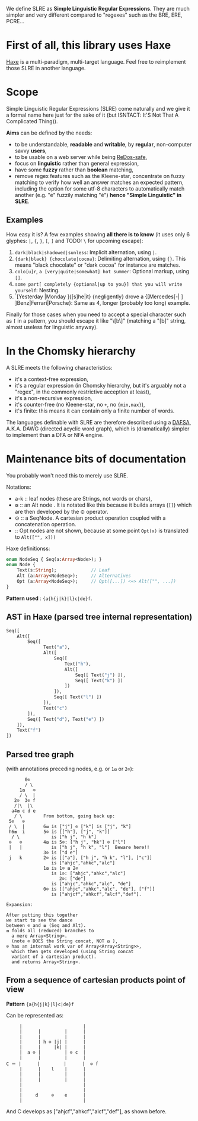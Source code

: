 We define SLRE as **Simple Linguistic Regular Expressions**. They are much simpler and very different compared to "regexes" such as the BRE, ERE, PCRE...

# First of all, this library uses Haxe

[Haxe](https://www.haxe.org) is a multi-paradigm, multi-target language. Feel free to reimplement those SLRE in another language.

# Scope

Simple Linguistic Regular Expressions (SLRE) come naturally and we give it a formal name here just for the sake of it (but ISNTACT: It'S Not That A Complicated Thing)). 

**Aims** can be defined by the needs:

* to be understandable, **readable** and **writable**, by **regular**, non-computer savvy **users**,
* to be usable on a web server while being [ReDos-safe](https://en.wikipedia.org/wiki/Regular_expression_Denial_of_Service),
* focus on **linguistic** rather than general expression,  
* have some **fuzzy** rather than **boolean** matching, 
* remove regex features such as the Kleene-star, concentrate on fuzzy matching to verify how well an answer matches an expected pattern, including the option for some utf-8 characters to automatically match another (e.g. "e" fuzzily matching "é") **hence "Simple Linguistic" in SLRE**.

## Examples

How easy it is?
A few examples showing **all there is to know** (it uses only 6 glyphes: `|`, `{`, `}`, `[`, `]` and TODO: `\` for upcoming escape):

1. `dark|black|shadowed|sunless`: Implicit alternation, using `|`.
2. `{dark|black} {chocolate|cocoa}`: Delimiting alternation, using `{}`. This means "black chocolate" or "dark cocoa" for instance are matches.
3. `colo[u]r`, `a [very|quite|somewhat] hot summer`: Optional markup, using `[]`. 
4. `some part[ completely {optional|up to you}] that you will write yourself`: Nesting.
5. `[Yesterday |Monday ]{[s]he|it} {negligently} drove a {[Mercedes[-| ] ]Benz|Ferrari|Porsche}: Same as 4, longer (probably too long) example.

Finally for those cases when you need to accept a special character such as `[` in a pattern, you should escape it like "\\[b\\]" (matching a "[b]" string, almost useless for linguistic anyway).

# In the Chomsky hierarchy

A SLRE meets the following characteristics:

* it's a context-free expression,
* it's a regular expression (in Chomsky hierarchy, but it's arguably not a "regex", in the commonly restrictive acception at least),
* it's a non-recursive expression,
* it's counter-free (no Kleene-star, no `+`, no `{min,max}`),
* it's finite: this means it can contain only a finite number of words.

The languages definable with SLRE are therefore described using a [DAFSA](https://en.wikipedia.org/wiki/Deterministic_acyclic_finite_state_automaton), A.K.A. DAWG (directed acyclic word graph), which is (dramatically) simpler to implement than a DFA or NFA engine. 


# Maintenance bits of documentation

You probably won't need this to merely use SLRE.

Notations: 

- a-k :: leaf nodes (these are Strings, not words or chars),
- ⧇ :: an Alt node . It is notated like this because it builds arrays (`[]`) which are then developed by the ⊙ operator. 
- ⊙ :: a SeqNode. A cartesian product operation coupled with a concatenation operation.
-   :: Opt nodes are not shown, because at some point `Opt(x)` is translated to `Alt(["", x]))`

Haxe definitionss:

```haxe
enum NodeSeq { Seq(a:Array<Node>); }
enum Node {
    Text(s:String);             // Leaf
    Alt (a:Array<NodeSeq>);     // Alternatives
    Opt (a:Array<NodeSeq>);     // Opt([...]) <=> Alt(["", ...])
}
```

**Pattern used** : `{a{h{j|k}|l}c|de}f`.

## AST in Haxe (parsed tree internal representation)

```haxe
Seq([
    Alt([
        Seq([ 
              Text("a"), 
              Alt([
                  Seq([ 
                      Text("h"), 
                      Alt([
                          Seq([ Text("j") ]), 
                          Seq([ Text("k") ])
                      ])
                  ]),
                  Seq([ Text("l") ])
              ]),
              Text("c") 
        ]),
        Seq([ Text("d"), Text("e") ])          
    ]), 
    Text("f")
])
```

## Parsed tree graph

(with annotations preceding nodes, e.g. or `1⧇` or `2⊙`):

```
       0⊙
       / \
     1⧇   ⊙
     / \  |
   2⊙  3⊙ f
   /|\  |\
  a4⧇ c d e
   / \        From bottom, going back up:
 5⊙   ⊙
 / \  |       6⧇ is ["j"] ⊙ ["k"] is ["j", "k"] 
 h6⧇  i       5⊙ is [["h"], ["j", "k"]]
  / \            is ["h j", "h k"] 
 ⊙   ⊙        4⧇ is 5⊙: ["h j", "hk"] ⊙ ["l"]
 |   |           is ["h j", "h k", "l"]  Beware here!! 
              3⊙ is ["d e"]
 j   k        2⊙ is [["a"], ["h j", "h k", "l"], ["c"]]
                 is ["ahjc","ahkc","alc"]
              1⧇ is 1⊙ ⧇ 2⊙
                 is 1⊙: ["ahjc","ahkc","alc"]
                    2⊙: ["de"]
                 is ["ahjc","ahkc","alc", "de"]
              0⊙ is [["ahjc","ahkc","alc", "de"], ["f"]]
                 is ["ahjcf","ahkcf","alcf","def"].

Expansion:

After putting this together 
we start to see the dance 
between ⊙ and ⧇ (Seq and Alt).
⧇ folds all (reduced) branches to 
  a mere Array<String>.
  (note ⊙ DOES the String concat, NOT ⧇ ),
⊙ has an internal work var of Array<Array<String>>,
  which then gets developed (using String concat 
  variant of a cartesian product).
  and returns Array<String>.
```

## From a sequence of cartesian products point of view

**Pattern** `{a{h{j|k}|l}c|de}f` 

Can be represented as:

```
     |                       |
     |      |         |      |         
     |      |         |      |         
     |      | h ⊙ |j| |      |
     |      |     |k| |      |
     |  a ⊙ |         | ⊙ c  |           
     |      |         |      |
C ＝ |      |         |      |  ⊙ f
     |      |    l    |      |
     |      |         |      |
     |      |         |      |
     |                       |
     |                       |
     |     d     ⊙    e      |
     |                       |
```

And C develops as ["ahjcf","ahkcf","alcf","def"], as shown before.
